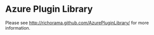 Azure Plugin Library
====================

Please see http://richorama.github.com/AzurePluginLibrary/ for more information.
